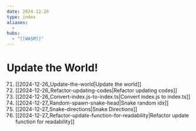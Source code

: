 ```yaml
---
date: 2024-12-26
type: index
aliases:
  -
hubs:
  - "[[WASM]]"
---
```


# Update the World!

71. [[2024-12-26_Update-the-world|Update the world]]
72. [[2024-12-26_Refactor-updating-codes|Refactor updating codes]]
73. [[2024-12-26_Convert-index.js-to-index.ts|Convert index.js to index.ts]]
74. [[2024-12-27_Random-spawn-snake-head|Snake random idx]]
75. [[2024-12-27_Snake-directions|Snake Directions]]
77. [[2024-12-27_Refactor-update-function-for-readability|Refactor update function for readability]]
